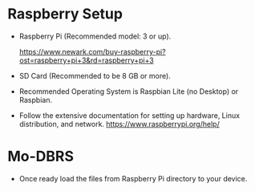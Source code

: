 # Raspberry Setup
- Raspberry Pi (Recommended model: 3 or up).
    
    https://www.newark.com/buy-raspberry-pi?ost=raspberry+pi+3&rd=raspberry+pi+3
    
- SD Card (Recommended to be 8 GB or more).

- Recommended Operating System is Raspbian Lite (no Desktop) or Raspbian.

- Follow the extensive documentation for setting up hardware, Linux distribution, and network.
    https://www.raspberrypi.org/help/
    
# Mo-DBRS

- Once ready load the files from Raspberry Pi directory to your device.




